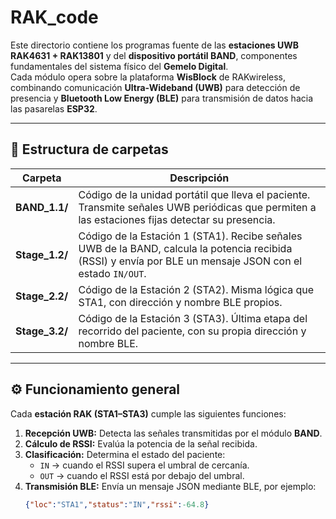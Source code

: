 # RAK_code

Este directorio contiene los programas fuente de las **estaciones UWB RAK4631 + RAK13801** y del **dispositivo portátil BAND**, componentes fundamentales del sistema físico del **Gemelo Digital**.  
Cada módulo opera sobre la plataforma **WisBlock** de RAKwireless, combinando comunicación **Ultra-Wideband (UWB)** para detección de presencia y **Bluetooth Low Energy (BLE)** para transmisión de datos hacia las pasarelas **ESP32**.

---

## 📁 Estructura de carpetas

| Carpeta | Descripción |
|----------|-------------|
| **BAND_1.1/** | Código de la unidad portátil que lleva el paciente. Transmite señales UWB periódicas que permiten a las estaciones fijas detectar su presencia. |
| **Stage_1.2/** | Código de la Estación 1 (STA1). Recibe señales UWB de la BAND, calcula la potencia recibida (RSSI) y envía por BLE un mensaje JSON con el estado `IN/OUT`. |
| **Stage_2.2/** | Código de la Estación 2 (STA2). Misma lógica que STA1, con dirección y nombre BLE propios. |
| **Stage_3.2/** | Código de la Estación 3 (STA3). Última etapa del recorrido del paciente, con su propia dirección y nombre BLE. |

---

## ⚙️ Funcionamiento general

Cada **estación RAK (STA1–STA3)** cumple las siguientes funciones:

1. **Recepción UWB:** Detecta las señales transmitidas por el módulo **BAND**.  
2. **Cálculo de RSSI:** Evalúa la potencia de la señal recibida.  
3. **Clasificación:** Determina el estado del paciente:  
   - `IN` → cuando el RSSI supera el umbral de cercanía.  
   - `OUT` → cuando el RSSI está por debajo del umbral.  
4. **Transmisión BLE:** Envía un mensaje JSON mediante BLE, por ejemplo:  
   ```json
   {"loc":"STA1","status":"IN","rssi":-64.8}

